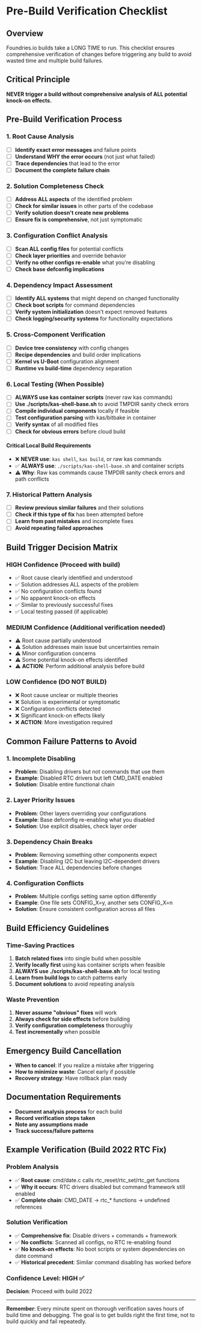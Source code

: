# Pre-Build Verification Checklist

## Overview
Foundries.io builds take a LONG TIME to run. This checklist ensures comprehensive verification of changes before triggering any build to avoid wasted time and multiple build failures.

## Critical Principle
**NEVER trigger a build without comprehensive analysis of ALL potential knock-on effects.**

## Pre-Build Verification Process

### 1. Root Cause Analysis
- [ ] **Identify exact error messages** and failure points
- [ ] **Understand WHY the error occurs** (not just what failed)
- [ ] **Trace dependencies** that lead to the error
- [ ] **Document the complete failure chain**

### 2. Solution Completeness Check
- [ ] **Address ALL aspects** of the identified problem
- [ ] **Check for similar issues** in other parts of the codebase
- [ ] **Verify solution doesn't create new problems**
- [ ] **Ensure fix is comprehensive**, not just symptomatic

### 3. Configuration Conflict Analysis
- [ ] **Scan ALL config files** for potential conflicts
- [ ] **Check layer priorities** and override behavior
- [ ] **Verify no other configs re-enable** what you're disabling
- [ ] **Check base defconfig implications**

### 4. Dependency Impact Assessment
- [ ] **Identify ALL systems** that might depend on changed functionality
- [ ] **Check boot scripts** for command dependencies
- [ ] **Verify system initialization** doesn't expect removed features
- [ ] **Check logging/security systems** for functionality expectations

### 5. Cross-Component Verification
- [ ] **Device tree consistency** with config changes
- [ ] **Recipe dependencies** and build order implications
- [ ] **Kernel vs U-Boot** configuration alignment
- [ ] **Runtime vs build-time** dependency separation

### 6. Local Testing (When Possible)
- [ ] **ALWAYS use kas container scripts** (never raw kas commands)
- [ ] **Use ./scripts/kas-shell-base.sh** to avoid TMPDIR sanity check errors
- [ ] **Compile individual components** locally if feasible
- [ ] **Test configuration parsing** with kas/bitbake in container
- [ ] **Verify syntax** of all modified files
- [ ] **Check for obvious errors** before cloud build

#### Critical Local Build Requirements
- ❌ **NEVER use**: `kas shell`, `kas build`, or raw kas commands
- ✅ **ALWAYS use**: `./scripts/kas-shell-base.sh` and container scripts
- ⚠️ **Why**: Raw kas commands cause TMPDIR sanity check errors and path conflicts

### 7. Historical Pattern Analysis
- [ ] **Review previous similar failures** and their solutions
- [ ] **Check if this type of fix** has been attempted before
- [ ] **Learn from past mistakes** and incomplete fixes
- [ ] **Avoid repeating failed approaches**

## Build Trigger Decision Matrix

### HIGH Confidence (Proceed with build)
- ✅ Root cause clearly identified and understood
- ✅ Solution addresses ALL aspects of the problem
- ✅ No configuration conflicts found
- ✅ No apparent knock-on effects
- ✅ Similar to previously successful fixes
- ✅ Local testing passed (if applicable)

### MEDIUM Confidence (Additional verification needed)
- ⚠️ Root cause partially understood
- ⚠️ Solution addresses main issue but uncertainties remain
- ⚠️ Minor configuration concerns
- ⚠️ Some potential knock-on effects identified
- ⚠️ **ACTION**: Perform additional analysis before build

### LOW Confidence (DO NOT BUILD)
- ❌ Root cause unclear or multiple theories
- ❌ Solution is experimental or symptomatic
- ❌ Configuration conflicts detected
- ❌ Significant knock-on effects likely
- ❌ **ACTION**: More investigation required

## Common Failure Patterns to Avoid

### 1. Incomplete Disabling
- **Problem**: Disabling drivers but not commands that use them
- **Example**: Disabled RTC drivers but left CMD_DATE enabled
- **Solution**: Disable entire functional chain

### 2. Layer Priority Issues
- **Problem**: Other layers overriding your configurations
- **Example**: Base defconfig re-enabling what you disabled
- **Solution**: Use explicit disables, check layer order

### 3. Dependency Chain Breaks
- **Problem**: Removing something other components expect
- **Example**: Disabling I2C but leaving I2C-dependent drivers
- **Solution**: Trace ALL dependencies before changes

### 4. Configuration Conflicts
- **Problem**: Multiple configs setting same option differently
- **Example**: One file sets CONFIG_X=y, another sets CONFIG_X=n
- **Solution**: Ensure consistent configuration across all files

## Build Efficiency Guidelines

### Time-Saving Practices
1. **Batch related fixes** into single build when possible
2. **Verify locally first** using kas container scripts when feasible
3. **ALWAYS use ./scripts/kas-shell-base.sh** for local testing
4. **Learn from build logs** to catch patterns early
5. **Document solutions** to avoid repeating analysis

### Waste Prevention
1. **Never assume "obvious" fixes** will work
2. **Always check for side effects** before building
3. **Verify configuration completeness** thoroughly
4. **Test incrementally** when possible

## Emergency Build Cancellation
- **When to cancel**: If you realize a mistake after triggering
- **How to minimize waste**: Cancel early if possible
- **Recovery strategy**: Have rollback plan ready

## Documentation Requirements
- **Document analysis process** for each build
- **Record verification steps taken**
- **Note any assumptions made**
- **Track success/failure patterns**

## Example Verification (Build 2022 RTC Fix)

### Problem Analysis
- ✅ **Root cause**: cmd/date.c calls rtc_reset/rtc_set/rtc_get functions
- ✅ **Why it occurs**: RTC drivers disabled but command framework still enabled
- ✅ **Complete chain**: CMD_DATE → rtc_* functions → undefined references

### Solution Verification
- ✅ **Comprehensive fix**: Disable drivers + commands + framework
- ✅ **No conflicts**: Scanned all configs, no RTC re-enabling found
- ✅ **No knock-on effects**: No boot scripts or system dependencies on date command
- ✅ **Historical precedent**: Similar command disabling has worked before

### Confidence Level: HIGH ✅
**Decision**: Proceed with build 2022

---

**Remember**: Every minute spent on thorough verification saves hours of build time and debugging. The goal is to get builds right the first time, not to build quickly and fail repeatedly.
